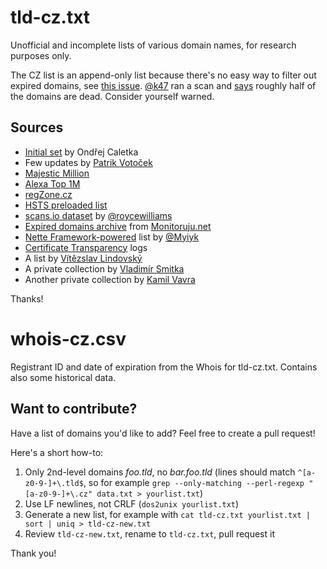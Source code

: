 # tld-cz.txt
Unofficial and incomplete lists of various domain names, for research purposes only.

The CZ list is an append-only list because there's no easy way to filter out expired domains, see [this issue](https://github.com/spaze/domains/issues/2). [@k47](https://twitter.com/kaja47) ran a scan and [says](https://twitter.com/kaja47/status/1108100691434917888) roughly half of the domains are dead. Consider yourself warned.

## Sources
- [Initial set](https://blog.root.cz/oskar/jak-vylistovat-domenu-cz/866150/) by Ondřej Caletka
- Few updates by [Patrik Votoček](https://github.com/Vrtak-CZ)
- [Majestic Million](https://blog.majestic.com/development/majestic-million-csv-daily/)
- [Alexa Top 1M](http://s3.amazonaws.com/alexa-static/top-1m.csv.zip)
- [regZone.cz](https://www.regzone.cz/uvolnovane-domeny/)
- [HSTS preloaded list](https://cs.chromium.org/chromium/src/net/http/transport_security_state_static.json)
- [scans.io dataset](https://gist.github.com/roycewilliams/b87a140a4869baf4d2c907c6e352b970) by [@roycewilliams](https://github.com/roycewilliams)
- [Expired domains archive](http://wladass.cz/archiv-expirovanych-domen/) from [Monitoruju.net](https://www.monitoruju.net/expirovane-domeny-archiv/)
- [Nette Framework-powered](https://gist.github.com/Myiyk/7589213) list by [@Myiyk](https://github.com/Myiyk)
- [Certificate Transparency](https://www.certificate-transparency.org/) logs
- A list by [Vítězslav Lindovský](https://vitezslav-lindovsky.cz/)
- A private collection by [Vladimír Smitka](https://github.com/lynt-smitka)
- Another private collection by [Kamil Vavra](https://github.com/vavkamil)

Thanks!

# whois-cz.csv
Registrant ID and date of expiration from the Whois for tld-cz.txt. Contains also some historical data.

## Want to contribute?
Have a list of domains you'd like to add? Feel free to create a pull request!

Here's a short how-to:
1. Only 2nd-level domains *foo.tld*, no *bar.foo.tld* (lines should match `^[a-z0-9-]+\.tld$`, so for example `grep --only-matching --perl-regexp "[a-z0-9-]+\.cz" data.txt > yourlist.txt`)
2. Use LF newlines, not CRLF (`dos2unix yourlist.txt`)
3. Generate a new list, for example with `cat tld-cz.txt yourlist.txt | sort | uniq > tld-cz-new.txt`
4. Review `tld-cz-new.txt`, rename to `tld-cz.txt`, pull request it

Thank you!
